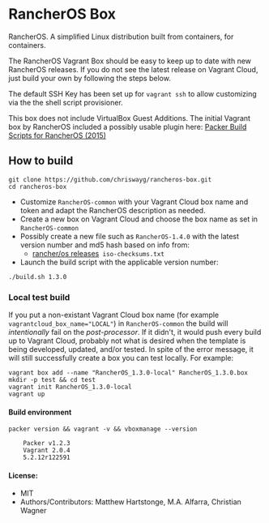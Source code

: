 # RancherOS Box

RancherOS. A simplified Linux distribution built from containers, for containers.

The RancherOS Vagrant Box should be easy to keep up to date with new RancherOS releases. If you do not see the latest release on Vagrant Cloud, just build your own by following the steps below.

The default SSH Key has been set up for `vagrant ssh` to allow customizing via the the shell script provisioner.

This box does not include VirtualBox Guest Additions. The initial Vagrant box by RancherOS included a possibly usable plugin here: [Packer Build Scripts for RancherOS (2015)](https://github.com/rancher/os-packer/tree/9166642fffd9b2e6ee98098e032a86f2b93e3566)

## How to build

```
git clone https://github.com/chriswayg/rancheros-box.git
cd rancheros-box
```

- Customize `RancherOS-common` with your Vagrant Cloud box name and token and adapt the RancherOS description as needed.
- Create a new box on Vagrant Cloud and choose the box name as set in `RancherOS-common`
- Possibly create a new file such as `RancherOS-1.4.0` with the latest version number and md5 hash based on info from:
  - [rancher/os releases](https://github.com/rancher/os/releases/)` iso-checksums.txt`
- Launch the build script with the applicable version number:
```
./build.sh 1.3.0
```

### Local test build

If you put a non-existant Vagrant Cloud box name (for example `vagrantcloud_box_name="LOCAL"`) in `RancherOS-common` the build will *intentionally* fail on the *post-processor*. If it didn't, it would push every build up to Vagrant Cloud, probably not what is desired when the template is being developed, updated, and/or tested. In spite of the error message, it will still successfully create a box you can test locally. For example:

```
vagrant box add --name "RancherOS_1.3.0-local" RancherOS_1.3.0.box
mkdir -p test && cd test
vagrant init RancherOS_1.3.0-local
vagrant up
```

#### Build environment

```shell
packer version && vagrant -v && vboxmanage --version

	Packer v1.2.3
	Vagrant 2.0.4
	5.2.12r122591
```

#### License:
- MIT
- Authors/Contributors: Matthew Hartstonge, M.A. Alfarra, Christian Wagner
